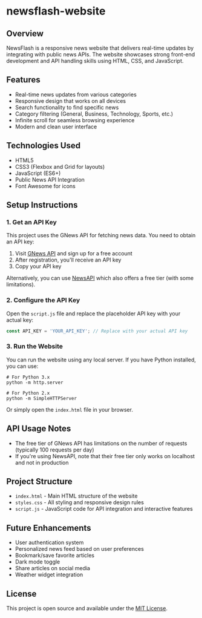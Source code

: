 # newsflash-website

## Overview
NewsFlash is a responsive news website that delivers real-time updates by integrating with public news APIs. The website showcases strong front-end development and API handling skills using HTML, CSS, and JavaScript.

## Features
- Real-time news updates from various categories
- Responsive design that works on all devices
- Search functionality to find specific news
- Category filtering (General, Business, Technology, Sports, etc.)
- Infinite scroll for seamless browsing experience
- Modern and clean user interface

## Technologies Used
- HTML5
- CSS3 (Flexbox and Grid for layouts)
- JavaScript (ES6+)
- Public News API Integration
- Font Awesome for icons

## Setup Instructions

### 1. Get an API Key
This project uses the GNews API for fetching news data. You need to obtain an API key:

1. Visit [GNews API](https://gnews.io/) and sign up for a free account
2. After registration, you'll receive an API key
3. Copy your API key

Alternatively, you can use [NewsAPI](https://newsapi.org/) which also offers a free tier (with some limitations).

### 2. Configure the API Key
Open the `script.js` file and replace the placeholder API key with your actual key:

```javascript
const API_KEY = 'YOUR_API_KEY'; // Replace with your actual API key
```

### 3. Run the Website
You can run the website using any local server. If you have Python installed, you can use:

```
# For Python 3.x
python -m http.server

# For Python 2.x
python -m SimpleHTTPServer
```

Or simply open the `index.html` file in your browser.

## API Usage Notes

- The free tier of GNews API has limitations on the number of requests (typically 100 requests per day)
- If you're using NewsAPI, note that their free tier only works on localhost and not in production

## Project Structure

- `index.html` - Main HTML structure of the website
- `styles.css` - All styling and responsive design rules
- `script.js` - JavaScript code for API integration and interactive features

## Future Enhancements

- User authentication system
- Personalized news feed based on user preferences
- Bookmark/save favorite articles
- Dark mode toggle
- Share articles on social media
- Weather widget integration

## License
This project is open source and available under the [MIT License](LICENSE).

